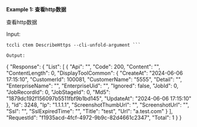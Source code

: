 **Example 1: 查看http数据**

查看http数据

Input: 

```
tccli ctem DescribeHttps --cli-unfold-argument ```

Output: 
```
{
    "Response": {
        "List": [
            {
                "Api": "",
                "Code": 200,
                "Content": "",
                "ContentLength": 0,
                "DisplayToolCommon": {
                    "CreateAt": "2024-06-06 17:15:10",
                    "CustomerId": 100081,
                    "CustomerName": "5555",
                    "Detail": "",
                    "EnterpriseName": "",
                    "EnterpriseUid": "",
                    "Ignored": false,
                    "JobId": 0,
                    "JobRecordId": 0,
                    "JobStageId": 0,
                    "Md5": "1879dc192f156097b5511fbf9b1bd145",
                    "UpdateAt": "2024-06-06 17:15:10"
                },
                "Id": 3248,
                "Ip": "1.1.1.1",
                "ScreenshotThumbUrl": "",
                "ScreenshotUrl": "",
                "Ssl": "",
                "SslExpiredTime": "",
                "Title": "test",
                "Url": "a.test.com"
            }
        ],
        "RequestId": "f1935acd-4fcf-4972-9b9c-82d4661c2347",
        "Total": 1
    }
}
```

